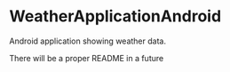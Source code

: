 # WeatherApplicationAndroid
Android application showing weather data.

There will be a proper README in a future
